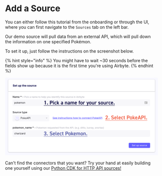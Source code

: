 # Add a Source

You can either follow this tutorial from the onboarding or through the UI, where you can first navigate to the `Sources` tab on the left bar.

Our demo source will pull data from an external API, which will pull down the information on one specified Pokémon.

To set it up, just follow the instructions on the screenshot below.

{% hint style="info" %}
You might have to wait ~30 seconds before the fields show up because it is the first time you're using Airbyte.
{% endhint %}

![](../.gitbook/assets/getting-started-source.png)

Can't find the connectors that you want? Try your hand at easily building one yourself using our [Python CDK for HTTP API sources!](../connector-development/cdk-python/)

